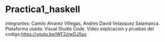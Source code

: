 # Practica1_haskell
integrantes: Camilo Alvarez VIllegas, Andres David Velasquez Salamanca.
Plataforma usada: Visual Studio Code.
Video explicacion y pruebas del codigo:https://youtu.be/WF2zjwDJSso
